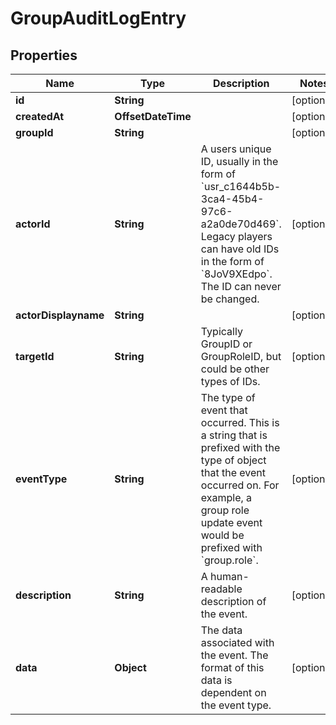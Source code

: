 

# GroupAuditLogEntry


## Properties

Name | Type | Description | Notes
------------ | ------------- | ------------- | -------------
**id** | **String** |  |  [optional]
**createdAt** | **OffsetDateTime** |  |  [optional]
**groupId** | **String** |  |  [optional]
**actorId** | **String** | A users unique ID, usually in the form of &#x60;usr_c1644b5b-3ca4-45b4-97c6-a2a0de70d469&#x60;. Legacy players can have old IDs in the form of &#x60;8JoV9XEdpo&#x60;. The ID can never be changed. |  [optional]
**actorDisplayname** | **String** |  |  [optional]
**targetId** | **String** | Typically GroupID or GroupRoleID, but could be other types of IDs. |  [optional]
**eventType** | **String** | The type of event that occurred. This is a string that is prefixed with the type of object that the event occurred on. For example, a group role update event would be prefixed with &#x60;group.role&#x60;. |  [optional]
**description** | **String** | A human-readable description of the event. |  [optional]
**data** | **Object** | The data associated with the event. The format of this data is dependent on the event type. |  [optional]



